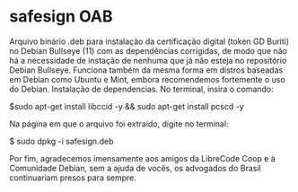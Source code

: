 # safesign OAB

Arquivo binário .deb para instalação da certificação digital (token GD Buriti) no Debian Bullseye (11) com as dependências corrigidas, de modo que não há a necessidade de instação de nenhuma que já não esteja no repositório  Debian Bullseye.
Funciona também da mesma forma em distros baseadas em Debian como Ubuntu e Mint, embora recomendemos fortemente o uso do Debian.
Instalação de dependencias.
No terminal, insira o comando:

$sudo apt-get install libccid -y && sudo apt-get install pcscd -y


Na página em que o arquivo foi extraído, digite no terminal:

$ sudo dpkg -i safesign.deb

Por fim, agradecemos imensamente aos amigos da LibreCode Coop e à Comunidade Debian, sem a ajuda de vocês, os advogados do Brasil continuariam presos para sempre.
